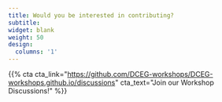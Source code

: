 ```yaml
---
title: Would you be interested in contributing?  
subtitle:
widget: blank
weight: 50
design:
  columns: '1'
---
```


{{% cta cta_link="https://github.com/DCEG-workshops/DCEG-workshops.github.io/discussions" cta_text="Join our Workshop Discussions!" %}}
